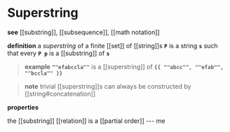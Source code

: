 # Superstring

**see** [[substring]], [[subsequence]], [[math notation]]

**definition** a _superstring_ of a finite [[set]] of [[string]]s **`P`** is a string **`s`** such that every **`P p`** is a [[substring]] of **`s`**

> **example** **`""efabccla""`** is a [[superstring]] of **`{{ ""abcc"", ""efab"", ""bccla"" }}`**

> **note** trivial [[superstring]]s can always be constructed by [[string#concatenation]]

**properties**

the [[substring]] [[relation]] is a [[partial order]] --- me
